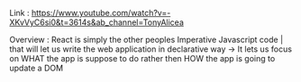 Link : https://www.youtube.com/watch?v=-XKvVyC6si0&t=3614s&ab_channel=TonyAlicea

Overview :
React is simply the other peoples Imperative Javascript code | that will let us write the web application in declarative way -> It lets us focus on WHAT the app is suppose to do rather then HOW the app is going to update a DOM
